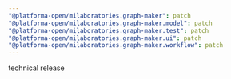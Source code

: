 ```yaml
---
"@platforma-open/milaboratories.graph-maker": patch
"@platforma-open/milaboratories.graph-maker.model": patch
"@platforma-open/milaboratories.graph-maker.test": patch
"@platforma-open/milaboratories.graph-maker.ui": patch
"@platforma-open/milaboratories.graph-maker.workflow": patch
---
```


technical release
